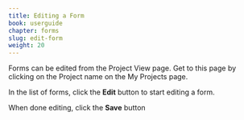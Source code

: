 ```yaml
---
title: Editing a Form
book: userguide
chapter: forms
slug: edit-form
weight: 20
---
```

<p>Forms can be edited from the Project View page. Get to this page by clicking on the Project name on the My Projects page.</p>
<p>In the list of forms, click the <strong>Edit</strong> button to start editing a form.</p>
<p>When done editing, click the <strong>Save</strong> button</p>
